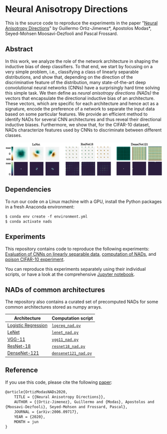 # Neural Anisotropy Directions
This is the source code to reproduce the experiments in the paper "[Neural Anisotropy Directions](https://arxiv.org/abs/2006.09717)" by Guillermo Ortiz-Jimenez*, Apostolos Modas*, Seyed-Mohsen Moosavi-Dezfooli and Pascal Frossard.

## Abstract
In this work, we analyze the role of the network architecture in shaping the inductive bias of deep classifiers. To that end, we start by focusing on a very simple problem, i.e., classifying a class of linearly separable distributions, and show that, depending on the direction of the discriminative feature of the distribution, many state-of-the-art deep convolutional neural networks (CNNs) have a surprisingly hard time solving this simple task. We then define as *neural anisotropy directions (NADs)* the vectors that encapsulate the directional inductive bias of an architecture. These vectors, which are specific for each architecture and hence act as a signature, encode the preference of a network to separate the input data based on some particular features. We provide an efficient method to identify NADs for several CNN architectures and thus reveal their directional inductive biases. Furthermore, we show that, for the CIFAR-10 dataset, NADs characterize features used by CNNs to discriminate between different classes.

![](nads.jpg)

## Dependencies
To run our code on a Linux machine with a GPU, install the Python packages in a fresh Anaconda environment:
```
$ conda env create -f environment.yml
$ conda activate nads
```

## Experiments
This repository contains code to reproduce the following experiments: [Evaluation of CNNs on linearly separable data](directional_bias.py), [computation of NADs](nad_computation.py), and [poison CIFAR-10 experiment](poison_cifar.py). 

You can reproduce this experiments separately using their individual scripts, or have a look at the comprehensive [Jupyter notebook](NADs.ipynb).

## NADs of common architectures

The repository also contains a curated set of precomputed NADs for some common architectures stored as numpy arrays.

Architecture | Computation script
---|---
[Logistic Regression](NADs/LogReg_NADs.npy) | [`logreg_nad.py`](NADs_scripts/logreg_nad.py)
[LeNet](NADs/LeNet_NADs.npy)  | [`lenet_nad.py`](NADs_scripts/lenet_nad.py)
[VGG-11](NADs/VGG11_NADs.npy)  | [`vgg11_nad.py`](NADs_scripts/vgg11_nad.py)
[ResNet-18](NADs/ResNet18_NADs.npy)  | [`resnet18_nad.py`](NADs_scripts/resnet18_nad.py)
[DenseNet-121](NADs/DenseNet121_NADs.npy)  |[`densenet121_nad.py`](NADs_scripts/densenet121_nad.py)

## Reference
If you use this code, please cite the following [paper](https://arxiv.org/abs/2006.09717):

```
@article{OrtizModasNADs2020,
    TITLE = {{Neural Anisotropy Directions}},
    AUTHOR = {{Ortiz-Jimenez}, Guillermo and {Modas}, Apostolos and {Moosavi-Dezfooli}, Seyed-Mohsen and Frossard, Pascal},
    JOURNAL = {arXiv:2006.09717},
    YEAR = {2020},
    MONTH = jun
}
```
